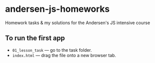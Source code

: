 # andersen-js-homeworks

Homework tasks &amp; my solutions for the Andersen's JS intensive course

## To run the first app

- `01_lesson_task` &mdash; go to the task folder.
- `index.html` &mdash; drag the file onto a new browser tab.
